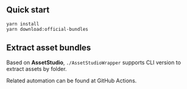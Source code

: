 ## Quick start

```shell
yarn install
yarn download:official-bundles
```

## Extract asset bundles

Based on **AssetStudio**, `./AssetStudioWrapper` supports CLI version to extract assets by folder.

Related automation can be found at GitHub Actions.
